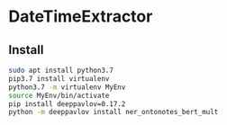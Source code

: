 # DateTimeExtractor

## Install
```bash
sudo apt install python3.7
pip3.7 install virtualenv
python3.7 -m virtualenv MyEnv
source MyEnv/bin/activate
pip install deeppavlov=0.17.2
python -m deeppavlov install ner_ontonotes_bert_mult